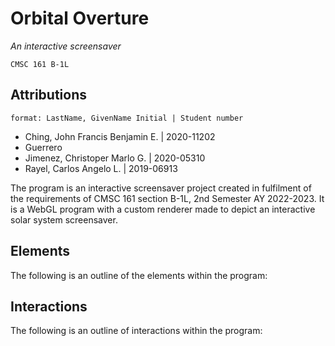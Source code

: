 # Orbital Overture
_An interactive screensaver_

`CMSC 161 B-1L`

## Attributions

`format: LastName, GivenName Initial | Student number`

* Ching, John Francis Benjamin E. | 2020-11202
* Guerrero
* Jimenez, Christoper Marlo G. | 2020-05310
* Rayel, Carlos Angelo L. | 2019-06913

The program is an interactive screensaver project created in fulfilment of the requirements of CMSC 161 section B-1L, 2nd Semester AY 2022-2023. It is a WebGL program with a custom renderer made to depict an interactive solar system screensaver.

## Elements

The following is an outline of the elements within the program:

## Interactions

The following is an outline of interactions within the program:
